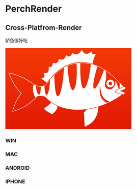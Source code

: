 # PerchRender 
## Cross-Platfrom-Render
鲈鱼很好吃

![logo](https://github.com/shaishailiu/PerchRender/blob/master/res/logo/perch256.png)
### WIN
### MAC
### ANDROID
### IPHONE
